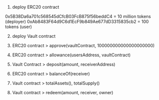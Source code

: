 1) deploy ERC20 contract

0x5B38Da6a701c568545dCfcB03FcB875f56beddC4 = 10 million tokens (deployer)
0xAb8483F64d9C6d1EcF9b849Ae677dD3315835cb2 = 100 tokens (user)

2) deploy Vault contract

3) ERC20 contract > approve(vaultContract, 100000000000000000000)

4) ERC20 contract > allowance(usersAddress, vaultContract)

5) Vault Contract > deposit(amount, receiverAddress)

6) ERC20 contract > balanceOf(receiver) 

7) Vault contract > totalAssets(), totalSupply()

8) Vault contract > redeem(amount, receiver, owner)
